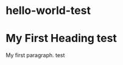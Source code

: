 # hello-world-test
<!DOCTYPE html>
<html>
<head>
<title>Page Title</title>
</head>
<body>

<h1>My First Heading test</h1>
<p>My first paragraph. test</p>

</body>
</html>
